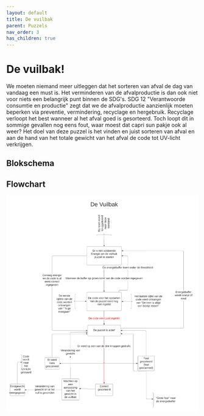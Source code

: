 ```yaml
---
layout: default
title: De vuilbak
parent: Puzzels
nav_order: 3
has_children: true
---
```


# De vuilbak! 

We moeten niemand meer uitleggen dat het sorteren van afval de dag van vandaag een must is. Het verminderen van de afvalproductie is dan ook niet voor niets een belangrijk punt binnen de SDG's. SDG 12 "Verantwoorde consumtie en productie" zegt dat we de afvalproductie aanzienlijk moeten beperken via preventie, vermindering, recyclage en hergebruik. Recyclage verloopt het best wanneer al het afval goed is gesorteerd. 
Toch loopt dit in sommige gevallen nog eens fout, waar moest dat capri sun pakje ook al weer? Het doel van deze puzzel is het vinden en juist sorteren van afval en aan de hand van het totale gewicht van het afval de code tot UV-licht verkrijgen.

## Blokschema

## Flowchart
![](FlowchartVuilbak.png)

